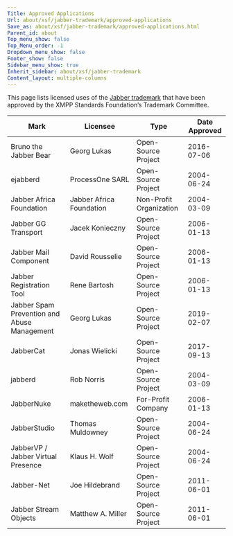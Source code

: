 ```yaml
---
Title: Approved Applications
Url: about/xsf/jabber-trademark/approved-applications
Save_as: about/xsf/jabber-trademark/approved-applications.html
Parent_id: about
Top_menu_show: false
Top_Menu_order: -1
Dropdown_menu_show: false
Footer_show: false
Sidebar_menu_show: true
Inherit_sidebar: about/xsf/jabber-trademark
Content_layout: multiple-columns
---
```


This page lists licensed uses of the [Jabber trademark](/about/xsf/jabber-trademark) that have been approved by the XMPP Standards Foundation’s Trademark Committee.

| Mark                                         | Licensee                    | Type                        | Date Approved |
|----------------------------------------------|-----------------------------|-----------------------------|---------------|
| Bruno the Jabber Bear                        | Georg Lukas                 | Open-Source Project         | 2016-07-06    |
| ejabberd                                     | ProcessOne SARL             | Open-Source Project         | 2004-06-24    |
| Jabber Africa Foundation                     | Jabber Africa Foundation    | Non-Profit Organization     | 2004-03-09    |
| Jabber GG Transport                          | Jacek Konieczny             | Open-Source Project         | 2006-01-13    |
| Jabber Mail Component                        | David Rousselie             | Open-Source Project         | 2006-01-13    |
| Jabber Registration Tool                     | Rene Bartosh                | Open-Source Project         | 2006-01-13    |
| Jabber Spam Prevention and Abuse Management  | Georg Lukas                 | Open-Source Project         | 2019-02-07    |
| JabberCat                                    | Jonas Wielicki              | Open-Source Project         | 2017-09-13    |
| jabberd                                      | Rob Norris                  | Open-Source Project         | 2004-03-09    |
| JabberNuke                                   | maketheweb.com              | For-Profit Company          | 2006-01-13    |
| JabberStudio                                 | Thomas Muldowney            | Open-Source Project         | 2004-06-24    |
| JabberVP / Jabber Virtual Presence           | Klaus H. Wolf               | Open-Source Project         | 2004-06-24    |
| Jabber-Net                                   | Joe Hildebrand              | Open-Source Project         | 2011-06-01    |
| Jabber Stream Objects                        | Matthew A. Miller           | Open-Source Project         | 2011-06-01    |
